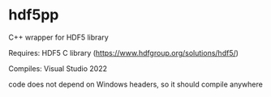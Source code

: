 # hdf5pp

C++ wrapper for HDF5 library

Requires:
HDF5 C library (https://www.hdfgroup.org/solutions/hdf5/)

Compiles:
Visual Studio 2022

code does not depend on Windows headers, so it should compile anywhere